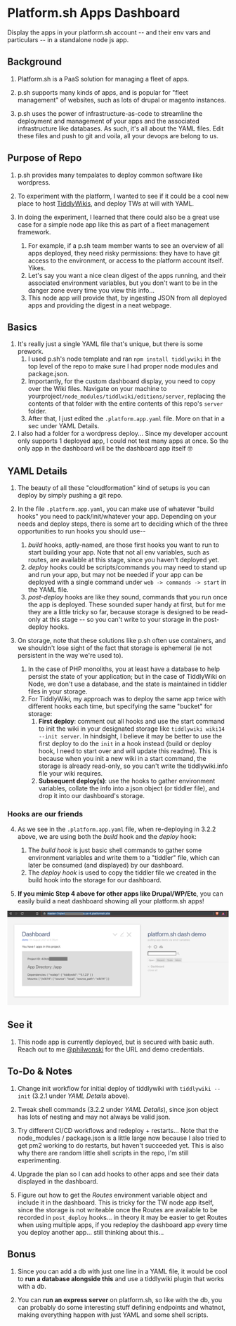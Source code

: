 # Platform.sh Apps Dashboard

Display the apps in your platform.sh account -- and their env vars and particulars -- in a standalone node js app. 

## Background

1. Platform.sh is a PaaS solution for managing a fleet of apps.

2. p.sh supports many kinds of apps, and is popular for "fleet management" of websites, such as lots of drupal or magento instances. 

3. p.sh uses the power of infrastructure-as-code to streamline the deployment and management of your apps and the associated infrastructure like databases. As such, it's all about the YAML files. Edit these files and push to git and voila, all your devops are belong to us. 

## Purpose of Repo

1. p.sh provides many tempalates to deploy common software like wordpress.

2. To experiment with the platform, I wanted to see if it could be a cool new place to host [TiddlyWikis](https://tiddlywiki.com), and deploy TWs at will with YAML. 

3. In doing the experiment, I learned that there could also be a great use case for a simple node app like this as part of a fleet management framework. 
    1. For example, if a p.sh team member wants to see an overview of all apps deployed, they need risky permissions: they have to have git access to the environment, or access to the platform account itself. Yikes. 
    2. Let's say you want a nice clean digest of the apps running, and their associated environment variables, but you don't want to be in the danger zone every time you view this info... 
    3. This node app will provide that, by ingesting JSON from all deployed apps and providing the digest in a neat webpage. 

## Basics

1. It's really just a single YAML file that's unique, but there is some prework. 
    1. I used p.sh's node template and ran `npm install tiddlywiki` in the top level of the repo to make sure I had proper node modules and package.json. 
    2. Importantly, for the custom dashboard display, you need to copy over the Wiki files. Navigate on your machine to yourproject`/node_modules/tiddlwiki/editions/server`, replacing the contents of that folder with the entire contents of this repo's `server` folder.  
    3. After that, I just edited the `.platform.app.yaml` file. More on that in a sec under YAML Details. 
2. I also had a folder for a wordpress deploy... Since my developer account only supports 1 deployed app, I could not test many apps at once. So the only app in the dashboard will be the dashboard app itself :nerd_face:

## YAML Details

1. The beauty of all these "cloudformation" kind of setups is you can deploy by simply pushing a git repo. 

2. In the file `.platform.app.yaml`, you can make use of whatever "build hooks" you need to pack/init/whatever your app. Depending on your needs and deploy steps, there is some art to deciding which of the three opportunities to run hooks you should use--
    1. *build* hooks, aptly-named, are those first hooks you want to run to start building your app. Note that not all env variables, such as routes, are available at this stage, since you haven't deployed yet. 
    2. *deploy* hooks could be scripts/commands you may need to stand up and run your app, but may not be needed if your app can be deployed with a single command under `web -> commands -> start` in the YAML file.
    3. *post-deploy* hooks are like they sound, commands that you run once the app is deployed. These sounded super handy at first, but for me they are a little tricky so far, because storage is designed to be read-only at this stage -- so you can't write to your storage in the post-deploy hooks. 

3. On storage, note that these solutions like p.sh often use containers, and we shouldn't lose sight of the fact that storage is ephemeral (ie not persistent in the way we're used to). 
    1. In the case of PHP monoliths, you at least have a database to help persist the state of your application; but in the case of TiddlyWiki on Node, we don't use a database, and the state is maintained in tiddler files in your storage. 
    2. For TiddlyWiki, my approach was to deploy the same app twice with different hooks each time, but specifying the same "bucket" for storage:
        1. **First deploy**: comment out all hooks and use the start command to init the wiki in your designated storage like `tiddlywiki wiki14 --init server`. In hindsight, I believe it may be better to use the first deploy to do the `init` in a hook instead (build or deploy hook, I need to start over and will update this readme). This is because when you init a new wiki in a start command, the storage is already read-only, so you can't write the tiddlywiki.info file your wiki requires.  
        2. **Subsequent deploy(s)**: use the hooks to gather environment variables, collate the info into a json object (or tiddler file), and drop it into our dashboard's storage. 


### Hooks are our friends 

4. As we see in the `.platform.app.yaml` file, when re-deploying in 3.2.2 above, we are using both the *build* hook and the *deploy* hook:
    1. The _build hook_ is just basic shell commands to gather some environment variables and write them to a "tiddler" file, which can later be consumed (and displayed) by our dashboard. 
    2. The _deploy hook_ is used to copy the tiddler file we created in the build hook into the storage for our dashboard. 

5. **If you mimic Step 4 above for other apps like Drupal/WP/Etc**, you can easily build a neat dashboard showing all your platform.sh apps! 

![Dashboard screenshot](platform_dot_sh_custom_app_dashboard.png)

## See it 

1. This node app is currently deployed, but is secured with basic auth. Reach out to me [@philwonski](https://twitter.com/philwonski) for the URL and demo credentials. 

## To-Do & Notes 

1. Change init workflow for initial deploy of tiddlywiki with `tiddlywiki --init` (3.2.1 under _YAML Details_ above).

2. Tweak shell commands (3.2.2 under _YAML Details_), since json object has lots of nesting and may not always be valid json. 

3. Try different CI/CD workflows and redeploy + restarts... Note that the node_modules / package.json is a little large now because I also tried to get pm2 working to do restarts, but haven't succeeded yet. This is also why there are random little shell scripts in the repo, I'm still experimenting. 

4. Upgrade the plan so I can add hooks to other apps and see their data displayed in the dashboard. 

5. Figure out how to get the *Routes* environment variable object and include it in the dashboard. This is tricky for the TW node app itself, since the storage is not writeable once the Routes are available to be recorded in `post_deploy` hooks... in theory it may be easier to get Routes when using multiple apps, if you redeploy the dashboard app every time you deploy another app... still thinking about this... 

## Bonus

1. Since you can add a db with just one line in a YAML file, it would be cool to **run a database alongside this** and use a tiddlywiki plugin that works with a db. 

2. You can **run an express server** on platform.sh, so like with the db, you can probably do some interesting stuff defining endpoints and whatnot, making everything  happen with just YAML and some shell scripts. 
